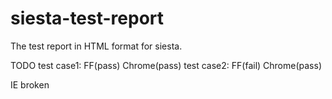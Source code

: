 siesta-test-report
==================

The test report in HTML format for siesta.


TODO 
 test case1: FF(pass) Chrome(pass)
 test case2: FF(fail) Chrome(pass)
 
 
 IE broken